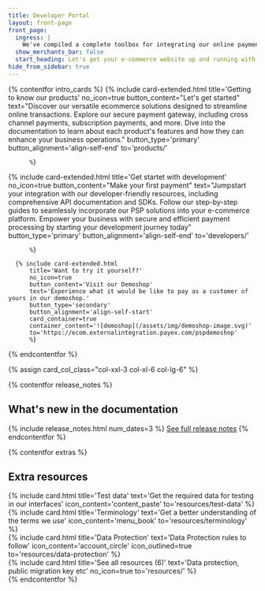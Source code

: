 ```yaml
---
title: Developer Portal
layout: front-page
front_page:
  ingress: |
    We've compiled a complete toolbox for integrating our online payment solutions, so you can familiarize yourself with their various features and functionalities.
  show_merchants_bar: false
  start_heading: Let's get your e-commerce website up and running with easy, flexible, and safe payments!
hide_from_sidebar: true
---
```


{% contentfor intro_cards %}
  {% include card-extended.html
          title='Getting to know our products'
          no_icon=true
          button_content="Let's get started"
          text="Discover our versatile ecommerce solutions designed to streamline online transactions. Explore our secure payment gateway, including cross channel payments, subscription payments, and more. Dive into the documentation to learn about each product's features and how they can enhance your business operations."
          button_type='primary'
          button_alignment='align-self-end'
          to='products/'

          %}
  {% include card-extended.html
          title='Get startet with development'
          no_icon=true
          button_content="Make your first payment"
          text="Jumpstart your integration with our developer-friendly resources, including comprehensive API documentation and SDKs. Follow our step-by-step guides to seamlessly incorporate our PSP solutions into your e-commerce platform. Empower your business with secure and efficient payment processing by starting your development journey today"
          button_type='primary'
          button_alignment='align-self-end'
          to='developers/'

          %}

      {% include card-extended.html
          title='Want to try it yourself?'
          no_icon=true
          button_content='Visit our Demoshop'
          text='Experience what it would be like to pay as a customer of yours in our demoshop.'
          button_type='secondary'
          button_alignment='align-self-start'
          card_container=true
          container_content='![demoshop](/assets/img/demoshop-image.svg)'
          to='https://ecom.externalintegration.payex.com/pspdemoshop'
          %}
{% endcontentfor %}

{% assign card_col_class="col-xxl-3 col-xl-6 col-lg-6" %}

{% contentfor release_notes %}
  <h2 id="front-page-release-notes" class="heading-line heading-line-green">What's new in the documentation</h2>
  {% include release_notes.html num_dates=3 %}
  <a href="resources/release-notes">See full release notes</a>
{% endcontentfor %}

{% contentfor extras %}
  <h2 id="front-page-extra-resources" class="heading-line">Extra resources</h2>
  <div class="row mt-4">
      <div class="{{ card_col_class }}">
          {% include card.html title='Test data'
              text='Get the required data for testing in our interfaces'
              icon_content='content_paste'
              to='resources/test-data'
          %}
      </div>
      <div class="{{ card_col_class }}">
          {% include card.html title='Terminology'
              text='Get a better understanding of the terms we use'
              icon_content='menu_book'
              to='resources/terminology'
          %}
      </div>
      <div class="{{ card_col_class }}">
          {% include card.html title='Data Protection'
              text='Data Protection rules to follow'
              icon_content='account_circle'
              icon_outlined=true
              to='resources/data-protection'
          %}
      </div>
      <div class="{{ card_col_class }}">
          {% include card.html title='See all resources (6)'
              text='Data protection, public migration key etc'
              no_icon=true
              to='resources/'
          %}
      </div>
  </div>
{% endcontentfor %}
